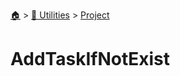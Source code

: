 <!--startTocHeader-->
[🏠](../../README.md) > [🔧 Utilities](../README.md) > [Project](README.md)
# AddTaskIfNotExist
<!--endTocHeader--

TODO: Write about `AddTaskIfNotExist`

!--startTocSubTopic-->
<!--endTocSubTopic-->
